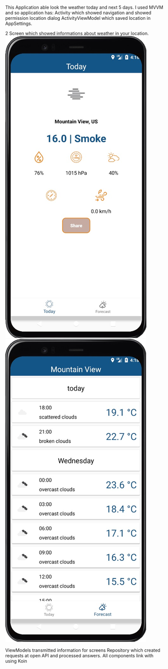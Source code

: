 This Application able look the weather today and next 5 days. 
I used MVVM and so application has: 
Activity which showed navigation and showed permission location dialog 
ActivityViewModel which saved location in AppSettings. 

2 Screen which showed informations about weather in your location. 
![Screenshot](screenshotFragmentToday.jpg)
![Screenshot](screenshotFragmentForecast.jpg)

ViewModels transmitted information for screens 
Repository which created requests at open API and processed answers. 
All components link with using Koin
